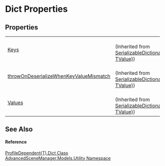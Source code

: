 # Dict Properties




## Properties
<table>
<tr>
<td><a href="P_AdvancedSceneManager_Utility_SerializableDictionary_2_Keys">Keys</a></td>
<td><br />(Inherited from <a href="T_AdvancedSceneManager_Utility_SerializableDictionary_2">SerializableDictionary(TKey, TValue)</a>)</td></tr>
<tr>
<td><a href="P_AdvancedSceneManager_Utility_SerializableDictionary_2_throwOnDeserializeWhenKeyValueMismatch">throwOnDeserializeWhenKeyValueMismatch</a></td>
<td><br />(Inherited from <a href="T_AdvancedSceneManager_Utility_SerializableDictionary_2">SerializableDictionary(TKey, TValue)</a>)</td></tr>
<tr>
<td><a href="P_AdvancedSceneManager_Utility_SerializableDictionary_2_Values">Values</a></td>
<td><br />(Inherited from <a href="T_AdvancedSceneManager_Utility_SerializableDictionary_2">SerializableDictionary(TKey, TValue)</a>)</td></tr>
</table>

## See Also


#### Reference
<a href="T_AdvancedSceneManager_Models_Utility_ProfileDependent_1_Dict">ProfileDependent(T).Dict Class</a>  
<a href="N_AdvancedSceneManager_Models_Utility">AdvancedSceneManager.Models.Utility Namespace</a>  
